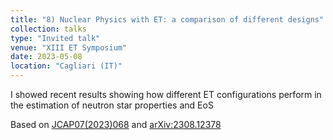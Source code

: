 ```yaml
---
title: "8) Nuclear Physics with ET: a comparison of different designs"
collection: talks
type: "Invited talk"
venue: "XIII ET Symposium"
date: 2023-05-08
location: "Cagliari (IT)"
---
```


I showed recent results showing how different ET configurations perform in the estimation of neutron star properties and EoS

Based on <a href="https://doi.org/10.1088/1475-7516/2023/07/068" target="_blank">JCAP07(2023)068</a> and <a href="https://arxiv.org/abs/2308.12378" target="_blank">arXiv:2308.12378</a>